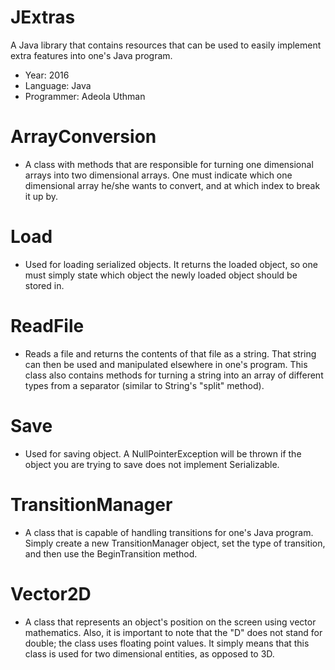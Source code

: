 # JExtras
A Java library that contains resources that can be used to easily implement extra features into one's Java program. 

- Year: 2016
- Language: Java
- Programmer: Adeola Uthman


# ArrayConversion
- A class with methods that are responsible for turning one dimensional arrays into two dimensional arrays. One must indicate which one dimensional array he/she wants to convert, and at which index to break it up by.

# Load
- Used for loading serialized objects. It returns the loaded object, so one must simply state which object the newly loaded object should be stored in.

# ReadFile
- Reads a file and returns the contents of that file as a string. That string can then be used and manipulated elsewhere in one's program. This class also contains methods for turning a string into an array of different types from a separator (similar to String's "split" method).

# Save
- Used for saving object. A NullPointerException will be thrown if the object you are trying to save does not implement Serializable.

# TransitionManager
- A class that is capable of handling transitions for one's Java program. Simply create a new TransitionManager object, set the type of transition, and then use the BeginTransition method.

# Vector2D
- A class that represents an object's position on the screen using vector mathematics. Also, it is important to note that the "D" does not stand for double; the class uses floating point values. It simply means that this class is used for two dimensional entities, as opposed to 3D.
